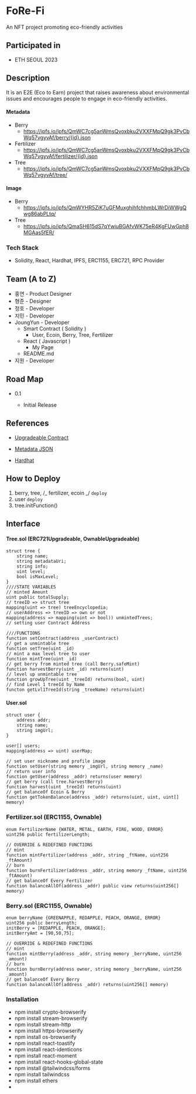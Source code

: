 # FoRe-Fi

An NFT project promoting eco-friendly activities

## Participated in

- ETH SEOUL 2023

## Description

It is an E2E (Eco to Earn) project that raises awareness about environmental issues and encourages people to engage in eco-friendly activities.

#### Metadata

- Berry
  - https://ipfs.io/ipfs/QmWC7cg5anWmsQvoxbku2VXXFMpQ9gk3PvCbWq57vgyvAf/berry/{id}.json
- Fertilizer
  - https://ipfs.io/ipfs/QmWC7cg5anWmsQvoxbku2VXXFMpQ9gk3PvCbWq57vgyvAf/fertilizer/{id}.json
- Tree
  - https://ipfs.io/ipfs/QmWC7cg5anWmsQvoxbku2VXXFMpQ9gk3PvCbWq57vgyvAf/tree/

#### Image

- Berry
  - https://ipfs.io/ipfs/QmWYHR5ZiK7uGFMuxghihfchhmbLWrDiWWgQwg86abPLtq/
- Tree
  - https://ipfs.io/ipfs/QmaSH615dS7qYwiuBGAfvWK75eR4KgFUwGph8MGAas5fER/

### Tech Stack

- Solidity, React, Hardhat, IPFS, ERC1155, ERC721, RPC Provider

## Team (A to Z)

- 홍연 - Product Designer
- 형준 - Designer
- 정호 - Developer
- 지민 - Developer
- JoungYun - Developer
  - Smart Contract ( Solidity )
    - User, Ecoin, Berry, Tree, Fertilizer
  - React ( Javascript )
    - My Page
  - README.md
- 지원 - Developer

## Road Map

- 0.1

  - Initial Release

## References

- [Upgradeable Contract](https://docs.openzeppelin.com/contracts/4.x/upgradeable)

- [Metadata JSON](https://eips.ethereum.org/EIPS/eip-1155#metadata)

- [Hardhat](https://hardhat.org/)

## How to Deploy

1. berry, tree, /_ fertilizer, ecoin _/ `deploy`
2. user `deploy`
3. tree.initFunction()

## Interface

#### Tree.sol (ERC721Upgradeable, OwnableUpgradeable)

```solidity
struct tree {
	string name;
	string metadataUri;
	string info;
	uint level;
	bool isMaxLevel;
}
////STATE VARIABLES
// minted Amount
uint public totalSupply;
// treeID => struct tree
mapping(uint => tree) treeEncyclopedia;
// userAddress => treeID => own or not
mapping(address => mapping(uint => bool)) unmintedTrees;
// setting user Contract Address

////FUNCTIONS
function setContract(address _userContract)
// get a unmintable tree
function setTree(uint _id)
// mint a max level tree to user
function mintTree(uint _id)
// get berry from minted tree (call Berry.safeMint)
function harvestBerry(uint _id) returns(uint)
// level up unmintable tree
function growUpTree(uint _treeId) returns(bool, uint)
// find Level 1 treeId by Name
functon getLvl1TreeId(string _treeName) returns(uint)
```

#### User.sol

```solidity
struct user {
    address addr;
    string name;
    string imgUrl;
}

user[] users;
mapping(address => uint) userMap;

// set user nickname and profile image
function setUser(string memory _imgUrl, string memory _name)
// return user info
function getUser(address _addr) returns(user memory)
// get berry (call tree.harvestBerry)
function harvest(uint _treeId) returns(uint)
// get balanceOf Ecoin & Berry
function getTokenBalance(address _addr) returns(uint, uint, uint[] memory)
```

### Fertilizer.sol (ERC1155, Ownable)

```solidity
enum FertilizerName {WATER, METAL, EARTH, FIRE, WOOD, ERROR}
uint256 public fertilizerLength;

// OVERRIDE & REDEFINED FUNCTIONS
// mint
function mintFertilizer(address _addr, string _ftName, uint256 _ftAmount)
// burn
function burnFertilizer(address _addr, string memory _ftName, uint256 _ftAmount)
// get balanceOf Every Fertilizer
function balanceAllOf(address _addr) public view returns(uint256[] memory)
```

### Berry.sol (ERC1155, Ownable)

```solidity
enum berryName {GREENAPPLE, REDAPPLE, PEACH, ORANGE, ERROR}
uint256 public berryLength;
initBerry = [REDAPPLE, PEACH, ORANGE];
initBerryAmt = [90,50,75];

// OVERRIDE & REDEFINED FUNCTIONS
// mint
function mintBerry(address _addr, string memory _berryName, uint256 _amount)
// burn
function burnBerry(address owner, string memory _berryName, uint256 _amount)
// get balanceOf Every Berry
function balanceAllOf(address _addr) returns(uint256[] memory)
```


### Installation
- npm install crypto-browserify
- npm install stream-browserify
- npm install stream-http
- npm install https-browserify
- npm install os-browserify
- npm install react-toastify
- npm install react-identicons
- npm install react-moment
- npm install react-hooks-global-state
- npm install @tailwindcss/forms
- npm install tailwindcss
- npm install ethers
- 